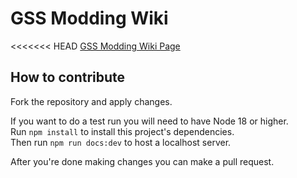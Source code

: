 # GSS Modding Wiki
<<<<<<< HEAD
[GSS Modding Wiki Page](https://nieboczek.github.io/gss-modding-wiki)
## How to contribute
Fork the repository and apply changes.

If you want to do a test run you will need to have Node 18 or higher.  
Run `npm install` to install this project's dependencies.  
Then run `npm run docs:dev` to host a localhost server.

After you're done making changes you can make a pull request.

